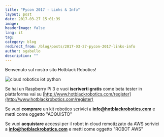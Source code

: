 ```yaml
---
title: "Pycon 2017 - Links & Info"
layout: post
date: 2017-03-27 15:01:39
image:
headerImage: false
lang: it
tag:
category: blog
redirect_from: /blog/posts/2017-03-27-pycon-2017-links-info
author: sgabello
description: ""
---
```


Benvenuto sul nostro sito Hotblack Robotics!

![cloud robotics iot python](http://www.hotblackrobotics.com/static/img/mainsite/workshop/InternetDeiRobot.svg)

Se hai un Raspberry Pi 3 e vuoi **iscriverti gratis** come beta tester in piattaforma vai su [http://www.hotblackrobotics.com/register](http://www.hotblackrobotics.com/register)

Se vuoi **comprare** un kit robotico scrivici a **info@hotblackrobotics.com** e metti come oggetto "ACQUISTO"

Se vuoi **acquistare** accessi per il robot in cloud remotizzato da AWS scrivici a **info@hotblackrobotics.com** e metti come oggetto "ROBOT AWS"
